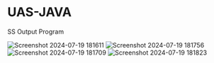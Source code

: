 # UAS-JAVA

SS Output Program

![Screenshot 2024-07-19 181611](https://github.com/user-attachments/assets/4ed92b5e-ea86-4ff4-9a11-d15660acedeb)
![Screenshot 2024-07-19 181756](https://github.com/user-attachments/assets/92eb62a2-4d0c-4417-abd8-f3327cfdb591)
![Screenshot 2024-07-19 181709](https://github.com/user-attachments/assets/451b8398-6f56-40ae-9d22-8baaed2f93c4)
![Screenshot 2024-07-19 181823](https://github.com/user-attachments/assets/ddcf8902-aba1-4ad5-9888-3b760b02bb21)

